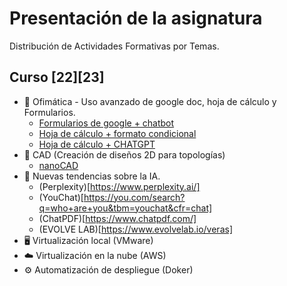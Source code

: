 # Presentación de la asignatura
Distribución de Actividades Formativas por Temas. 

## Curso [22][23]
* 📎 Ofimática - Uso avanzado de google doc, hoja de cálculo y Formularios.
  * [Formularios de google + chatbot](https://github.com/calles/GII_TIC/tree/main/Contenidos/Ofim%C3%A1tica/Google%20formularios)
  * [Hoja de cálculo + formato condicional](https://github.com/calles/GII_TIC/tree/main/Contenidos/Ofim%C3%A1tica/Google%20hoja%20de%20c%C3%A1lculo/Formato%20condicional)
  * [Hoja de cálculo + CHATGPT](https://github.com/calles/GII_TIC/tree/main/Contenidos/Ofim%C3%A1tica/Google%20hoja%20de%20c%C3%A1lculo/CHATGPT)
* 📜 CAD (Creación de diseños 2D para topologías)
  * [nanoCAD](https://github.com/calles/GII_TIC/tree/main/Contenidos/CAD)
* 🤖 Nuevas tendencias sobre la IA.
  * (Perplexity)[https://www.perplexity.ai/]
  * (YouChat)[https://you.com/search?q=who+are+you&tbm=youchat&cfr=chat]
  * (ChatPDF)[https://www.chatpdf.com/]
  * (EVOLVE LAB)[https://www.evolvelab.io/veras]
* 🖥️ Virtualización local (VMware)
* ☁️ Virtualización en la nube (AWS)
* ⚙️ Automatización de despliegue (Doker)






